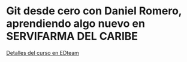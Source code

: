 # Git desde cero con Daniel Romero, aprendiendo algo nuevo en SERVIFARMA DEL CARIBE

[Detalles del curso en EDteam](https://ed.team/git)